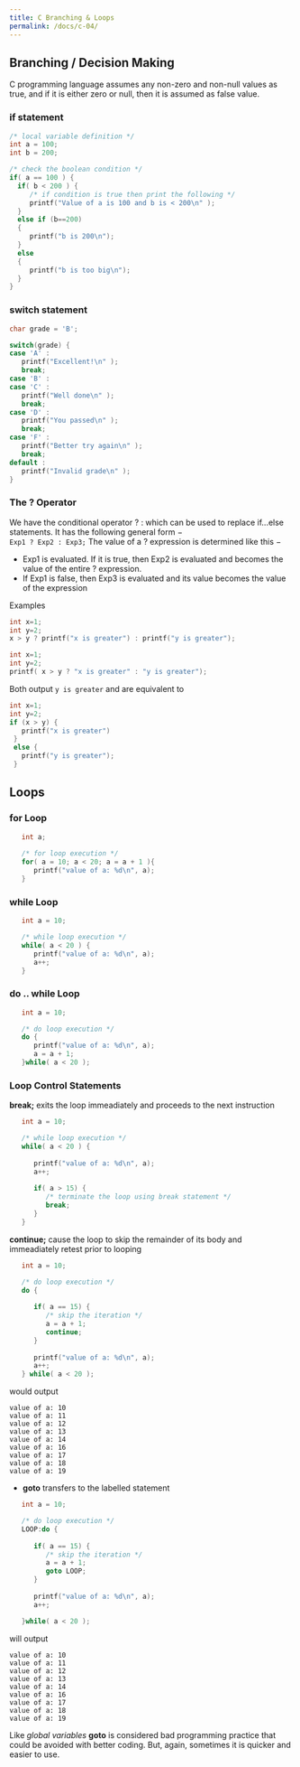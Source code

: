 ```yaml
---
title: C Branching & Loops
permalink: /docs/c-04/
---
```


## Branching / Decision Making

C programming language assumes any non-zero and non-null values as true, and if it is either zero or null, then it is assumed as false value.  

### if statement

```c
/* local variable definition */
int a = 100;
int b = 200;

/* check the boolean condition */
if( a == 100 ) {  
  if( b < 200 ) {
     /* if condition is true then print the following */
     printf("Value of a is 100 and b is < 200\n" );
  }
  else if (b==200)
  {
     printf("b is 200\n");
  }
  else
  {
     printf("b is too big\n");
  }
}
```

### switch statement

```c
char grade = 'B';

switch(grade) {
case 'A' :
   printf("Excellent!\n" );
   break;
case 'B' :
case 'C' :
   printf("Well done\n" );
   break;
case 'D' :
   printf("You passed\n" );
   break;
case 'F' :
   printf("Better try again\n" );
   break;
default :
   printf("Invalid grade\n" );
}
```

### The ? Operator
We have the conditional operator ? : which can be used to replace if...else statements. It has the following general form −  
```Exp1 ? Exp2 : Exp3;```
The value of a ? expression is determined like this −  
* Exp1 is evaluated. If it is true, then Exp2 is evaluated and becomes the value of the entire ? expression.
* If Exp1 is false, then Exp3 is evaluated and its value becomes the value of the expression

Examples  

```c
int x=1;
int y=2;
x > y ? printf("x is greater") : printf("y is greater");
```

```c
int x=1;
int y=2;
printf( x > y ? "x is greater" : "y is greater");
```

Both output `y is greater` and are equivalent to  

```c
int x=1;
int y=2;
if (x > y) {
   printf("x is greater")
 }
 else {
   printf("y is greater");
 }
```

## Loops

### for Loop

```c
   int a;
	
   /* for loop execution */
   for( a = 10; a < 20; a = a + 1 ){
      printf("value of a: %d\n", a);
   }
```

### while Loop

```c
   int a = 10;

   /* while loop execution */
   while( a < 20 ) {
      printf("value of a: %d\n", a);
      a++;
   }
```

### do .. while Loop

```c
   int a = 10;

   /* do loop execution */
   do {
      printf("value of a: %d\n", a);
      a = a + 1;
   }while( a < 20 );
```

### Loop Control Statements

**break;** exits the loop immeadiately and proceeds to the next instruction 
  
```c
   int a = 10;

   /* while loop execution */
   while( a < 20 ) {
   
      printf("value of a: %d\n", a);
      a++;
		
      if( a > 15) {
         /* terminate the loop using break statement */
         break;
      }
   }
```

**continue;** cause the loop to skip the remainder of its body and immeadiately retest prior to looping
  
```c
   int a = 10;

   /* do loop execution */
   do {
   
      if( a == 15) {
         /* skip the iteration */
         a = a + 1;
         continue;
      }
		
      printf("value of a: %d\n", a);
      a++;
   } while( a < 20 );
```

would output

```console
value of a: 10
value of a: 11
value of a: 12
value of a: 13
value of a: 14
value of a: 16
value of a: 17
value of a: 18
value of a: 19
```

* **goto** transfers to the labelled statement
  
```c
   int a = 10;

   /* do loop execution */
   LOOP:do {
   
      if( a == 15) {
         /* skip the iteration */
         a = a + 1;
         goto LOOP;
      }
		
      printf("value of a: %d\n", a);
      a++;

   }while( a < 20 );
```

will output  

```console
value of a: 10
value of a: 11
value of a: 12
value of a: 13
value of a: 14
value of a: 16
value of a: 17
value of a: 18
value of a: 19
```

Like *global variables* **goto** is considered bad programming practice that could be avoided with better coding. But, again, sometimes it is quicker and easier to use.  